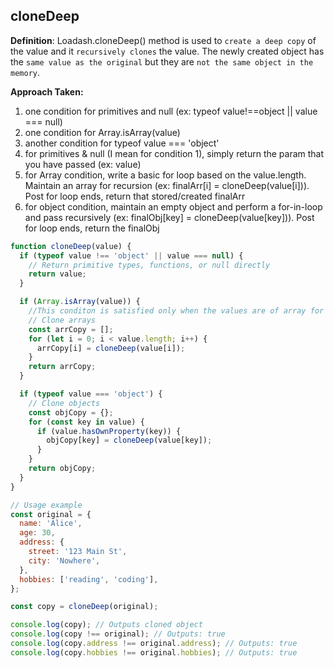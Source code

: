 ## cloneDeep

**Definition**: Loadash.cloneDeep() method is used to `create a deep copy` of the value and it `recursively clones` the value. The newly created object has the `same value as the original` but they are `not the same object in the memory`.

<strong>Approach Taken:</strong>

1. one condition for primitives and null (ex: typeof value!==object || value === null)
2. one condition for Array.isArray(value)
3. another condition for typeof value === 'object'
4. for primitives & null (I mean for condition 1), simply return the param that you have passed (ex: value)
5. for Array condition, write a basic for loop based on the value.length. Maintain an array for recursion (ex: finalArr[i] = cloneDeep(value[i])). Post for loop ends, return that stored/created finalArr
6. for object condition, maintain an empty object and perform a for-in-loop and pass recursively (ex: finalObj[key] = cloneDeep(value[key])). Post for loop ends, return the finalObj

```js
function cloneDeep(value) {
  if (typeof value !== 'object' || value === null) {
    // Return primitive types, functions, or null directly
    return value;
  }

  if (Array.isArray(value)) {
    //This conditon is satisfied only when the values are of array for ex: cloneDeep has the hobbies value, then that would satisfies this if conditon
    // Clone arrays
    const arrCopy = [];
    for (let i = 0; i < value.length; i++) {
      arrCopy[i] = cloneDeep(value[i]);
    }
    return arrCopy;
  }

  if (typeof value === 'object') {
    // Clone objects
    const objCopy = {};
    for (const key in value) {
      if (value.hasOwnProperty(key)) {
        objCopy[key] = cloneDeep(value[key]);
      }
    }
    return objCopy;
  }
}

// Usage example
const original = {
  name: 'Alice',
  age: 30,
  address: {
    street: '123 Main St',
    city: 'Nowhere',
  },
  hobbies: ['reading', 'coding'],
};

const copy = cloneDeep(original);

console.log(copy); // Outputs cloned object
console.log(copy !== original); // Outputs: true
console.log(copy.address !== original.address); // Outputs: true
console.log(copy.hobbies !== original.hobbies); // Outputs: true
```
